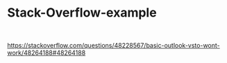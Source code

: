# Stack-Overflow-example

<br>

https://stackoverflow.com/questions/48228567/basic-outlook-vsto-wont-work/48264188#48264188
